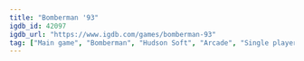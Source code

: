 ```yaml
---
title: "Bomberman '93"
igdb_id: 42097
igdb_url: "https://www.igdb.com/games/bomberman-93"
tag: ["Main game", "Bomberman", "Hudson Soft", "Arcade", "Single player", "Multiplayer", "Split screen", "Bird view / Isometric", "Action"]
---
```

